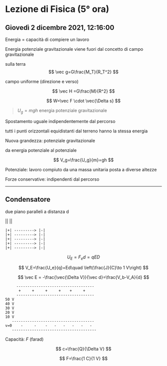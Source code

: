 # Lezione di Fisica (5° ora)
## Giovedì 2 dicembre 2021, 12:16:00

Energia = capacità di compiere un lavoro


Energia potenziale gravitazionale
viene fuori dal concetto di campo gravitazionale

sulla terra
$$
\vec g=G\frac{M_T}{R_T^2}
$$

campo uniforme (direzione e verso)


$$
\vec H =G\frac{M}{R^2}
$$



$$
W=\vec F \cdot \vec{\Delta s}
$$

> $U_g=mgh$
> energia potenziale gravitazionale


Spostamento uguale indipendentemente dal percorso


tutti i punti orizzontali equidistanti dal terreno hanno la stessa energia


Nuova grandezza: potenziale gravitazionale


da energia potenziale al potenziale


$$
V_g=\frac{U_g}{m}=gh
$$


Potenziale: lavoro compiuto da una massa unitaria posta a diverse altezze



Forze conservative: indipendenti dal percorso

---

## Condensatore

due piano paralleli a distanza d



||   || 




	|+| ---------> |-|
	|+| ---------> |-|
	|+| ---------> |-|
	|+| ---------> |-|
	|+| ---------> |-|



$$
U_E=F_ed=qED
$$


$$
V_E=\frac{U_e}{q}=Ed\quad \left(\frac{J}{C}\to 1 V\right)
$$


$$
\vec E = -\frac{\vec{\Delta V}}{\vec d}=\frac{V_b-V_A}{d}
$$


		 -----------------------------------
	      +     +     +     +    +     +
		 -----------------------------------
	50 V
	40 V
	30 V
	20 V 
	10 V
	   -------------------------------------
	v=0	   -     -    -   -   -   -   -   -  
	   --------------------------------------
Capacità: $F$ (farad)

$$
c=\frac{Q}{\Delta V}
$$

$$
F=\frac{1 C}{1 V}
$$
<!--stackedit_data:
eyJoaXN0b3J5IjpbMTA3NjM5OTcyNCwxMDMwMDE5NzM5LC0xNT
MxNTc1NjQwLC01NTUwNDU0MjIsLTEyMjA3MTM0ODddfQ==
-->
